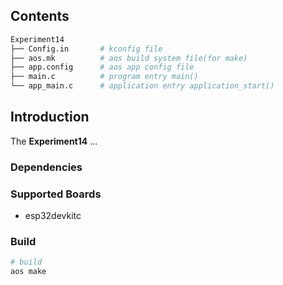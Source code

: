 ## Contents

```sh
Experiment14
├── Config.in       # kconfig file
├── aos.mk          # aos build system file(for make)
├── app.config      # aos app config file
├── main.c          # program entry main()
└── app_main.c      # application entry application_start()
```

## Introduction

The **Experiment14** ...

### Dependencies

### Supported Boards

- esp32devkitc

### Build

```sh
# build
aos make
```
